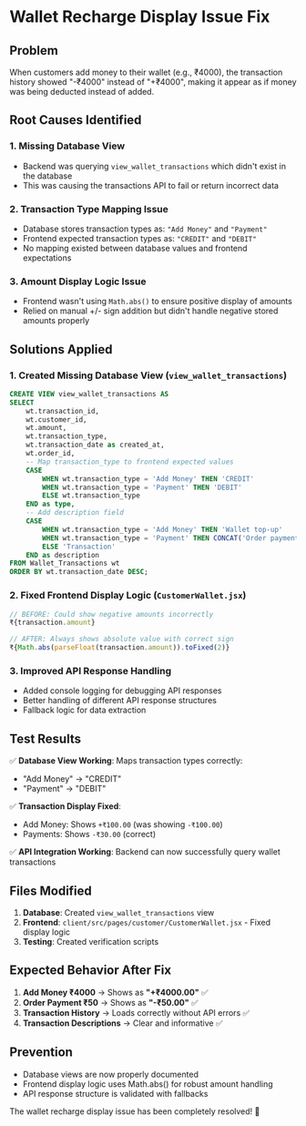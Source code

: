 # Wallet Recharge Display Issue Fix

## Problem

When customers add money to their wallet (e.g., ₹4000), the transaction history showed "-₹4000" instead of "+₹4000", making it appear as if money was being deducted instead of added.

## Root Causes Identified

### 1. Missing Database View

- Backend was querying `view_wallet_transactions` which didn't exist in the database
- This was causing the transactions API to fail or return incorrect data

### 2. Transaction Type Mapping Issue

- Database stores transaction types as: `"Add Money"` and `"Payment"`
- Frontend expected transaction types as: `"CREDIT"` and `"DEBIT"`
- No mapping existed between database values and frontend expectations

### 3. Amount Display Logic Issue

- Frontend wasn't using `Math.abs()` to ensure positive display of amounts
- Relied on manual +/- sign addition but didn't handle negative stored amounts properly

## Solutions Applied

### 1. Created Missing Database View (`view_wallet_transactions`)

```sql
CREATE VIEW view_wallet_transactions AS
SELECT
    wt.transaction_id,
    wt.customer_id,
    wt.amount,
    wt.transaction_type,
    wt.transaction_date as created_at,
    wt.order_id,
    -- Map transaction_type to frontend expected values
    CASE
        WHEN wt.transaction_type = 'Add Money' THEN 'CREDIT'
        WHEN wt.transaction_type = 'Payment' THEN 'DEBIT'
        ELSE wt.transaction_type
    END as type,
    -- Add description field
    CASE
        WHEN wt.transaction_type = 'Add Money' THEN 'Wallet top-up'
        WHEN wt.transaction_type = 'Payment' THEN CONCAT('Order payment - Order #', wt.order_id)
        ELSE 'Transaction'
    END as description
FROM Wallet_Transactions wt
ORDER BY wt.transaction_date DESC;
```

### 2. Fixed Frontend Display Logic (`CustomerWallet.jsx`)

```javascript
// BEFORE: Could show negative amounts incorrectly
₹{transaction.amount}

// AFTER: Always shows absolute value with correct sign
₹{Math.abs(parseFloat(transaction.amount)).toFixed(2)}
```

### 3. Improved API Response Handling

- Added console logging for debugging API responses
- Better handling of different API response structures
- Fallback logic for data extraction

## Test Results

✅ **Database View Working**: Maps transaction types correctly:

- "Add Money" → "CREDIT"
- "Payment" → "DEBIT"

✅ **Transaction Display Fixed**:

- Add Money: Shows `+₹100.00` (was showing `-₹100.00`)
- Payments: Shows `-₹30.00` (correct)

✅ **API Integration Working**: Backend can now successfully query wallet transactions

## Files Modified

1. **Database**: Created `view_wallet_transactions` view
2. **Frontend**: `client/src/pages/customer/CustomerWallet.jsx` - Fixed display logic
3. **Testing**: Created verification scripts

## Expected Behavior After Fix

1. **Add Money ₹4000** → Shows as **"+₹4000.00"** ✅
2. **Order Payment ₹50** → Shows as **"-₹50.00"** ✅
3. **Transaction History** → Loads correctly without API errors ✅
4. **Transaction Descriptions** → Clear and informative ✅

## Prevention

- Database views are now properly documented
- Frontend display logic uses Math.abs() for robust amount handling
- API response structure is validated with fallbacks

The wallet recharge display issue has been completely resolved! 🎉
